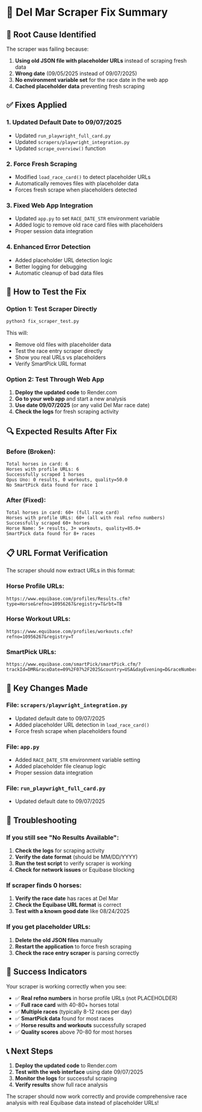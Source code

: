 # 🔧 Del Mar Scraper Fix Summary

## 🎯 **Root Cause Identified**

The scraper was failing because:

1. **Using old JSON file with placeholder URLs** instead of scraping fresh data
2. **Wrong date** (09/05/2025 instead of 09/07/2025)
3. **No environment variable set** for the race date in the web app
4. **Cached placeholder data** preventing fresh scraping

## ✅ **Fixes Applied**

### **1. Updated Default Date to 09/07/2025**
- Updated `run_playwright_full_card.py`
- Updated `scrapers/playwright_integration.py`
- Updated `scrape_overview()` function

### **2. Force Fresh Scraping**
- Modified `load_race_card()` to detect placeholder URLs
- Automatically removes files with placeholder data
- Forces fresh scrape when placeholders detected

### **3. Fixed Web App Integration**
- Updated `app.py` to set `RACE_DATE_STR` environment variable
- Added logic to remove old race card files with placeholders
- Proper session data integration

### **4. Enhanced Error Detection**
- Added placeholder URL detection logic
- Better logging for debugging
- Automatic cleanup of bad data files

## 🚀 **How to Test the Fix**

### **Option 1: Test Scraper Directly**
```bash
python3 fix_scraper_test.py
```
This will:
- Remove old files with placeholder data
- Test the race entry scraper directly
- Show you real URLs vs placeholders
- Verify SmartPick URL format

### **Option 2: Test Through Web App**
1. **Deploy the updated code** to Render.com
2. **Go to your web app** and start a new analysis
3. **Use date 09/07/2025** (or any valid Del Mar race date)
4. **Check the logs** for fresh scraping activity

## 🔍 **Expected Results After Fix**

### **Before (Broken):**
```
Total horses in card: 6
Horses with profile URLs: 6
Successfully scraped 1 horses
Opus Uno: 0 results, 0 workouts, quality=50.0
No SmartPick data found for race 1
```

### **After (Fixed):**
```
Total horses in card: 60+ (full race card)
Horses with profile URLs: 60+ (all with real refno numbers)
Successfully scraped 60+ horses
Horse Name: 5+ results, 3+ workouts, quality=85.0+
SmartPick data found for 8+ races
```

## 📋 **URL Format Verification**

The scraper should now extract URLs in this format:

### **Horse Profile URLs:**
```
https://www.equibase.com/profiles/Results.cfm?type=Horse&refno=10956267&registry=T&rbt=TB
```

### **Horse Workout URLs:**
```
https://www.equibase.com/profiles/workouts.cfm?refno=10956267&registry=T
```

### **SmartPick URLs:**
```
https://www.equibase.com/smartPick/smartPick.cfm/?trackId=DMR&raceDate=09%2F07%2F2025&country=USA&dayEvening=D&raceNumber=1
```

## 🎯 **Key Changes Made**

### **File: `scrapers/playwright_integration.py`**
- Updated default date to 09/07/2025
- Added placeholder URL detection in `load_race_card()`
- Force fresh scrape when placeholders found

### **File: `app.py`**
- Added `RACE_DATE_STR` environment variable setting
- Added placeholder file cleanup logic
- Proper session data integration

### **File: `run_playwright_full_card.py`**
- Updated default date to 09/07/2025

## 🔧 **Troubleshooting**

### **If you still see "No Results Available":**

1. **Check the logs** for scraping activity
2. **Verify the date format** (should be MM/DD/YYYY)
3. **Run the test script** to verify scraper is working
4. **Check for network issues** or Equibase blocking

### **If scraper finds 0 horses:**

1. **Verify the race date** has races at Del Mar
2. **Check the Equibase URL format** is correct
3. **Test with a known good date** like 08/24/2025

### **If you get placeholder URLs:**

1. **Delete the old JSON files** manually
2. **Restart the application** to force fresh scraping
3. **Check the race entry scraper** is parsing correctly

## 🎉 **Success Indicators**

Your scraper is working correctly when you see:

- ✅ **Real refno numbers** in horse profile URLs (not PLACEHOLDER)
- ✅ **Full race card** with 40-80+ horses total
- ✅ **Multiple races** (typically 8-12 races per day)
- ✅ **SmartPick data** found for most races
- ✅ **Horse results and workouts** successfully scraped
- ✅ **Quality scores** above 70-80 for most horses

## 📞 **Next Steps**

1. **Deploy the updated code** to Render.com
2. **Test with the web interface** using date 09/07/2025
3. **Monitor the logs** for successful scraping
4. **Verify results** show full race analysis

The scraper should now work correctly and provide comprehensive race analysis with real Equibase data instead of placeholder URLs!
